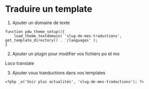 # Traduire un template


1. Ajouter un domaine de texte

```
function pdw_theme_setup(){
    load_theme_textdomain( 'slug-de-mes-traductions', get_template_directory() . '/languages' );
}
```


2. Ajouter un plugin pour modifier vos fichiers po et mo

Loco translate



3. Ajouter vous tranductions dans vos templates


```
<?php _e('Voir plus actualités', 'slug-de-mes-traductions'); ?>
```
